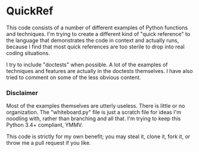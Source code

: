 # QuickRef
This code consists of a number of different examples of Python functions and techniques. I'm trying to create a different kind of "quick reference" to the language that demonstrates the code in context and actually runs, because I find that most quick references are too sterile to drop into real coding situations.

I try to include "doctests" when possible. A lot of the examples of techniques and features are actually in the doctests themselves. I have also tried to comment on some of the less obvious content.

### Disclaimer
Most of the examples themselves are utterly useless. There is little or no organization. The "whiteboard.py" file is just a scratch file for ideas I'm noodling with, rather than branching and all that. I'm trying to keep this Python 3.4+ compliant, YMMV.

This code is strictly for my own benefit; you may steal it, clone it, fork it, or throw me a pull request if you like.
